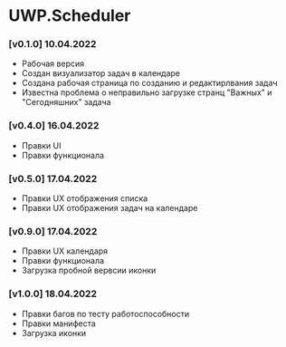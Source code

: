 # UWP.Scheduler

### [v0.1.0] 10.04.2022 
- Рабочая версия
- Создан визуализатор задач в календаре
- Создана рабочая страница по созданию и редактирлвания задач
- Известна проблема о неправильно загрузке странц "Важных" и "Сегодняшних" задача

### [v0.4.0] 16.04.2022 
- Правки UI
- Правки функционала

### [v0.5.0] 17.04.2022 
- Правки UX отображения списка
- Правки UX отображения задач на календаре

### [v0.9.0] 17.04.2022 
- Правки UX календаря
- Правки функционала
- Загрузка пробной вервсии иконки

### [v1.0.0] 18.04.2022 
- Правки багов по тесту работоспособности
- Правки манифеста
- Загрузка иконки